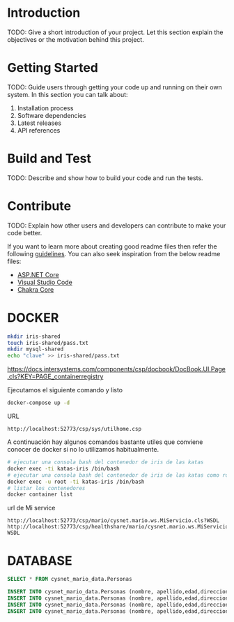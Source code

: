 # Introduction 
TODO: Give a short introduction of your project. Let this section explain the objectives or the motivation behind this project. 

# Getting Started
TODO: Guide users through getting your code up and running on their own system. In this section you can talk about:
1.	Installation process
2.	Software dependencies
3.	Latest releases
4.	API references

# Build and Test
TODO: Describe and show how to build your code and run the tests. 

# Contribute
TODO: Explain how other users and developers can contribute to make your code better. 

If you want to learn more about creating good readme files then refer the following [guidelines](https://docs.microsoft.com/en-us/azure/devops/repos/git/create-a-readme?view=azure-devops). You can also seek inspiration from the below readme files:
- [ASP.NET Core](https://github.com/aspnet/Home)
- [Visual Studio Code](https://github.com/Microsoft/vscode)
- [Chakra Core](https://github.com/Microsoft/ChakraCore)


# DOCKER




```sh
mkdir iris-shared
touch iris-shared/pass.txt
mkdir mysql-shared
echo "clave" >> iris-shared/pass.txt
```

https://docs.intersystems.com/components/csp/docbook/DocBook.UI.Page.cls?KEY=PAGE_containerregistry

Ejecutamos el siguiente comando y listo



```sh
docker-compose up -d
```
URL
```
http://localhost:52773/csp/sys/utilhome.csp 
```

A continuación hay algunos comandos bastante utiles que conviene conocer de docker si no lo utilizamos habitualmente.


```sh
# ejecutar una consola bash del contenedor de iris de las katas
docker exec -ti katas-iris /bin/bash
# ejecutar una consola bash del contenedor de iris de las katas como root
docker exec -u root -ti katas-iris /bin/bash
# listar los contenedores
docker container list
```


url  de Mi service
```
http://localhost:52773/csp/mario/cysnet.mario.ws.MiServicio.cls?WSDL 
http://localhost:52773/csp/healthshare/mario/cysnet.mario.ws.MiServicio.cls?WSDL 
```


# DATABASE

```sql
SELECT * FROM cysnet_mario_data.Personas
```

```sql
INSERT INTO cysnet_mario_data.Personas (nombre, apellido,edad,direccion,codPostal) VALUES ('Persona1','de Prueba',18,'calle 18',12341)
INSERT INTO cysnet_mario_data.Personas (nombre, apellido,edad,direccion,codPostal) VALUES ('Persona2','de Prueba',19,'calle 19',12342)
INSERT INTO cysnet_mario_data.Personas (nombre, apellido,edad,direccion,codPostal) VALUES ('Persona3','de Prueba',20,'calle 20',12343)
INSERT INTO cysnet_mario_data.Personas (nombre, apellido,edad,direccion,codPostal) VALUES ('Persona4','de Prueba',21,'calle 21',12344)
```